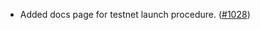 - Added docs page for testnet launch procedure.
  ([#1028](https://github.com/anoma/anoma/pull/1028))